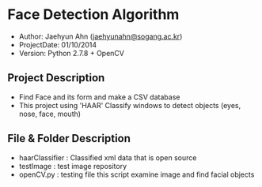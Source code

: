# Face Detection Algorithm
* Author: Jaehyun Ahn (jaehyunahn@sogang.ac.kr)
* ProjectDate: 01/10/2014
* Version: Python 2.7.8 + OpenCV

## Project Description
* Find Face and its form and make a CSV database
* This project using 'HAAR' Classify windows to detect objects (eyes, nose, face, mouth)

## File & Folder Description
* haarClassifier : Classified xml data that is open source
* testImage : test image repository
* openCV.py : testing file this script examine image and find facial objects